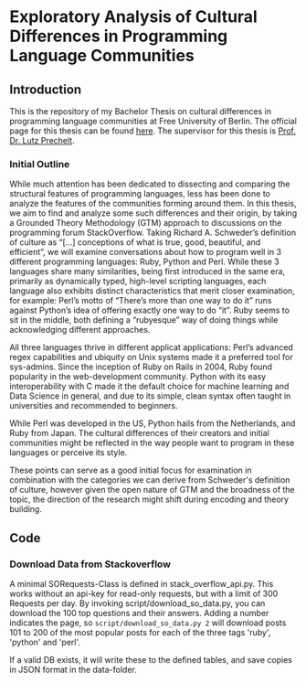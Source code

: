 # Exploratory Analysis of Cultural Differences in Programming Language Communities

## Introduction

This is the repository of my Bachelor Thesis on cultural differences in programming language communities at Free University of Berlin. The official page for this thesis can be found [here](https://www.mi.fu-berlin.de/w/SE/ThesisProgrammingLanguageCommunites). The supervisor for this thesis is [Prof. Dr. Lutz Prechelt](https://www.mi.fu-berlin.de/en/inf/groups/ag-se/members/prechelt.html).

### Initial Outline

While much attention has been dedicated to dissecting and comparing the structural features of programming languages, less has been done to analyze the features of the communities forming around them. In this thesis, we aim to find and analyze some such differences and their origin, by taking a Grounded Theory Methodology (GTM) approach to discussions on the programming forum StackOverflow. Taking Richard A. Schweder’s definition of culture as “[...] conceptions of what is true, good, beautiful, and efficient”, we will examine conversations about how to program well in 3 different programming languages: Ruby, Python and Perl. While these 3 languages share many similarities, being first introduced in the same era, primarily as dynamically typed, high-level scripting languages, each language also exhibits distinct characteristics that merit closer examination, for example:
Perl’s motto of “There’s more than one way to do it” runs against Python’s idea of offering exactly one way to do “it”. Ruby seems to sit in the middle, both defining a “rubyesque” way of doing things while acknowledging different approaches.

All three languages thrive in different applicat applications: Perl’s advanced regex capabilities and ubiquity on Unix systems made it a preferred tool for sys-admins. Since the inception of Ruby on Rails in 2004, Ruby found popularity in the web-development community. Python with its easy interoperability with C made it the default choice for machine learning and Data Science in general, and due to its simple, clean syntax often taught in universities and recommended to beginners.

While Perl was developed in the US, Python hails from the Netherlands, and Ruby from Japan. The cultural differences of their creators and initial communities might be reflected in the way people want to program in these languages or perceive its style.

These points can serve as a good initial focus for examination in combination with the categories we can derive from Schweder's definition of culture, however given the open nature of GTM and the broadness of the topic, the direction of the research might shift during encoding and theory building.

## Code

### Download Data from Stackoverflow

A minimal SORequests-Class is defined in stack_overflow_api.py. This works without an api-key for read-only requests, but with a limit of 300 Requests per day.
By invoking script/download_so_data.py, you can download the 100 top questions and their answers. Adding a number indicates the page, so
`script/download_so_data.py 2`
will download posts 101 to 200 of the most popular posts for each of the three tags 'ruby', 'python' and 'perl'.

If a valid DB exists, it will write these to the defined tables, and save copies in JSON format in the data-folder.
